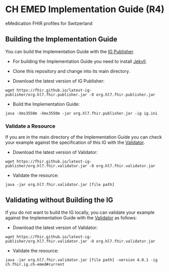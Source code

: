 # CH EMED Implementation Guide (R4) 
eMedication FHIR profiles for Switzerland


## Building the Implementation Guide

You can build the Implementation Guide with the [IG Publisher](https://confluence.hl7.org/display/FHIR/IG+Publisher+Documentation).

- For building the Implementation Guide you need to install [Jekyll](https://confluence.hl7.org/display/FHIR/IG+Publisher+Documentation#IGPublisherDocumentation-Jekyll).

- Clone this repository and change into its main directory.
- Download the latest version of IG Publisher:
```
wget https://fhir.github.io/latest-ig-publisher/org.hl7.fhir.publisher.jar -O org.hl7.fhir.publisher.jar
```
- Build the Implementation Guide:
```
java -Xms3550m -Xmx3550m -jar org.hl7.fhir.publisher.jar -ig ig.ini
```

### Validate a Resource
If you are in the main directory of the Implementation Guide you can check your example against the specification of this IG with the [Validator](https://confluence.hl7.org/display/FHIR/Using+the+FHIR+Validator).

- Download the latest version of Validator: 
```
wget https://fhir.github.io/latest-ig-publisher/org.hl7.fhir.validator.jar -O org.hl7.fhir.validator.jar
```
- Validate the resource: 
```
java -jar org.hl7.fhir.validator.jar [file path]
 ```


## Validating without Building the IG

If you do not want to build the IG locally, you can validate your example against the Implementation Guide with the [Validator](https://confluence.hl7.org/display/FHIR/Using+the+FHIR+Validator) as follows:

- Download the latest version of Validator: 
```
wget https://fhir.github.io/latest-ig-publisher/org.hl7.fhir.validator.jar -O org.hl7.fhir.validator.jar
```
- Validate the resource:
```
java -jar org.hl7.fhir.validator.jar [file path] -version 4.0.1 -ig ch.fhir.ig.ch-emed#current
```
